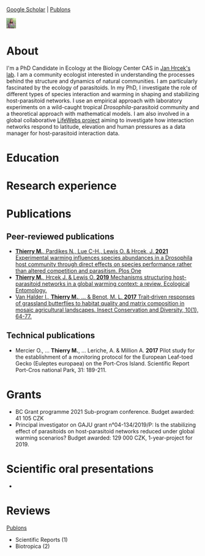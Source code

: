 [Google Scholar](https://scholar.google.fr/citations?user=yj1F8nUAAAAJ&hl=fr) | [Publons](https://publons.com/researcher/3161782/melanie-thierry/)

<img src="CV.JPG" alt="CV" width="25"/>

# About

I'm a PhD Candidate in Ecology at the Biology Center CAS in [Jan Hrcek's lab](http://lab.hrcek.net/). 
I am a community ecologist interested in understanding the processes behind the structure and dynamics of natural communities. I am particularly fascinated by the ecology of parasitoids. 
In my PhD, I investigate the role of different types of species interaction and warming in shaping and stabilizing host-parasitoid networks. I use an empirical approach with laboratory experiments on a wild-caught tropical _Drosophila_-parasitoid community and a theoretical approach with mathematical models. 
I am also involved in a global collaborative [LifeWebs project](www.lifewebs.net) aiming to investigate how interaction networks respond to latitude, elevation and human pressures as a data manager for host-parasitoid interaction data.


# Education


# Research experience


# Publications

## Peer-reviewed publications

+ [**Thierry M.**, Pardikes N., Lue C-H., Lewis O. & Hrcek, J. **2021** Experimental warming influences species abundances in a Drosophila host community through direct effects on species performance rather than altered competition and parasitism. Plos One](https://www.biorxiv.org/content/10.1101/2020.12.22.423937v1.abstract)
+ [**Thierry M.**, Hrcek J. & Lewis O. **2019** Mechanisms structuring host-parasitoid networks in a global warming context: a review. Ecological Entomology.](https://onlinelibrary.wiley.com/doi/full/10.1111/een.12750)
+ [Van Halder I., **Thierry M.**, ... & Benot, M. L. **2017** Trait‐driven responses of grassland butterflies to habitat quality and matrix composition in mosaic agricultural landscapes. Insect Conservation and Diversity, 10(1), 64-77.](https://onlinelibrary.wiley.com/doi/abs/10.1111/icad.12200)

## Technical publications

+ Mercier O., … **Thierry M.**, … Leriche, A. & Million A. **2017** Pilot study for the establishment of a monitoring protocol for the European Leaf-toed Gecko (Euleptes europaea) on the Port-Cros Island. Scientific Report Port-Cros national Park, 31: 189-211. 

# Grants

+ BC Grant programme 2021 Sub-program conference. Budget awarded: 41 105 CZK
+ Principal investigator on GAJU grant n°04-134/2019/P: Is the stabilizing effect of parasitoids on host-parasitoid networks reduced under global warming scenarios? Budget awarded: 129 000 CZK, 1-year-project for 2019.

# Scientific oral presentations

+ 

# Reviews

[Publons](https://publons.com/researcher/3161782/melanie-thierry/)  

+ Scientific Reports (1)
+ Biotropica (2)


